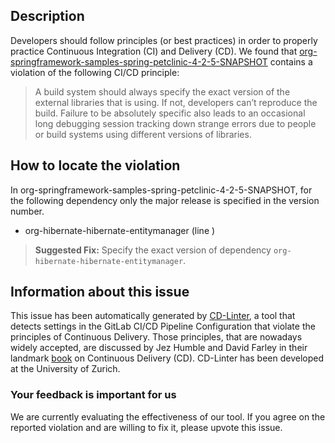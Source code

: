 
## Description
Developers should follow principles (or best practices) in order to properly practice Continuous Integration (CI) and Delivery (CD).
We found that [org-springframework-samples-spring-petclinic-4-2-5-SNAPSHOT](https://gitlab.com/benoitf/simple-project/blob/master/.gitlab-ci.yml) contains a violation of the following CI/CD principle:

> A build system should always specify the exact version of the external libraries that is using.
If not, developers can’t reproduce the build. Failure to be absolutely specific also leads to an occasional long debugging session tracking down strange errors due to people or build systems using different versions of libraries.

## How to locate the violation

In org-springframework-samples-spring-petclinic-4-2-5-SNAPSHOT, for the following dependency only the major release is specified in the version number.

* org-hibernate-hibernate-entitymanager (line )

> **Suggested Fix:** Specify the exact version of dependency `org-hibernate-hibernate-entitymanager`.

## Information about this issue

This issue has been automatically generated by [CD-Linter](https://gitlab.com/Jancso/configuration-analytics), a tool that detects settings in the GitLab CI/CD Pipeline Configuration that violate the principles of Continuous Delivery. Those principles, that are nowadays widely accepted, are discussed by Jez Humble and David Farley in their landmark [book](https://www.oreilly.com/library/view/continuous-delivery-reliable/9780321670250/) on Continuous Delivery (CD). CD-Linter has been developed at the University of Zurich.

### Your feedback is important for us
We are currently evaluating the effectiveness of our tool. If you agree on the reported violation and are willing to fix it, please upvote this issue.
